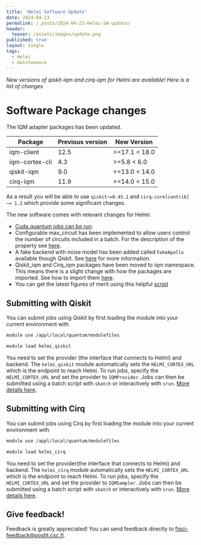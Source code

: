 ```yaml
---
title: 'Helmi Software Update'
date: 2024-04-23
permalink: /_posts/2024-04-23-Helmi-SW-update/
header:
  teaser: /assets/images/update.png
published: true
layout: single
tags:
  - Helmi
  - maintenance
---
```


*New versions of qiskit-iqm and cirq-iqm for Helmi are available! Here is a list of changes*

# Software Package changes

The IQM adapter packages has been updated. 

| Package        | Previous version | New Version   |
|----------------|------------------|---------------|
| iqm-client     | 12.5             | >=17.1 < 18.0 |
| iqm-cortex-cli | 4.3              | >=5.8 < 6.0   |
| qiskit-iqm     | 9.0              | >=13.0 < 14.0 |
| cirq-iqm       | 11.9             | >=14.0 < 15.0 |

As a result you will be able to use `qiskit~=0.45.1` and `cirq-core[contrib] ~= 1.2` which provide some significant changes. 

The new software comes with relevant changes for Helmi:

- [Cuda quantum jobs can be run](https://nvidia.github.io/cuda-quantum/latest/using/backends/hardware.html#iqm).
- Configurable max_circuit has been implemented to allow users control the number of circuits included in a batch. For the description of the property see [here](https://iqm-finland.github.io/qiskit-on-iqm/api/iqm.qiskit_iqm.iqm_provider.IQMBackend.html#iqm.qiskit_iqm.iqm_provider.IQMBackend.max_circuits).
- A fake backend with noise model has been added called `FakeApollo` available though Qiskit. See [here](https://iqm-finland.github.io/qiskit-on-iqm/user_guide.html#noisy-simulation-of-quantum-circuit-execution) for more information.
- Qiskit_iqm and Cirq_iqm packages have been moved to iqm namespace. This means there is a slight change with how the packages are imported. See how to import them [here](https://iqm-finland.github.io/qiskit-on-iqm/user_guide.html#running-a-quantum-circuit-on-an-iqm-quantum-computer).
- You can get the latest figures of merit using this helpful [script](https://github.com/FiQCI/helmi-examples/blob/main/scripts/get_calibration_data.py)

## Submitting with Qiskit
You can submit jobs using Qiskit by first loading the module into your current environment with

```bash
module use /appl/local/quantum/modulefiles
```

```bash
module load helmi_qiskit
```

You need to set the provider (the interface that connects to Helmi) and backend. The `helmi_qiskit` module automatically sets the `HELMI_CORTEX_URL` which is the endpoint to reach Helmi. To run jobs, specify the `HELMI_CORTEX_URL` and set the provider to `IQMProvider`. Jobs can then be submitted using a batch script with `sbatch` or interactively with `srun`. [More details here](https://docs.csc.fi/computing/quantum-computing/helmi/running-on-helmi/). 

## Submitting with Cirq
You can submit jobs using Cirq by first loading the module into your current environment with

```bash
module use /appl/local/quantum/modulefiles
```

```bash
module load helmi_cirq
```
You need to set the provider(the interface that connects to Helmi) and backend. The `helmi_cirq` module automatically sets the `HELMI_CORTEX_URL` which is the endpoint to reach Helmi. To run jobs, specify the `HELMI_CORTEX_URL` and set the provider to `IQMSampler`. Jobs can then be submitted using a batch script with `sbatch` or interactively with `srun`. [More details here](https://docs.csc.fi/computing/quantum-computing/helmi/running-on-helmi/). 


## Give feedback!

Feedback is greatly appreciated! You can send feedback directly to [fiqci-feedback@postit.csc.fi](mailto:fiqci-feedback@postit.csc.fi).
